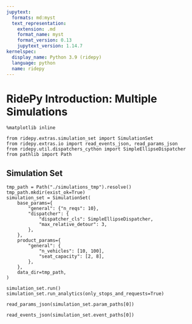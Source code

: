 ```yaml
---
jupytext:
  formats: md:myst
  text_representation:
    extension: .md
    format_name: myst
    format_version: 0.13
    jupytext_version: 1.14.7
kernelspec:
  display_name: Python 3.9 (ridepy)
  language: python
  name: ridepy
---
```


# RidePy Introduction: Multiple Simulations

```{code-cell}
%matplotlib inline

from ridepy.extras.simulation_set import SimulationSet
from ridepy.extras.io import read_events_json, read_params_json
from ridepy.util.dispatchers_cython import SimpleEllipseDispatcher
from pathlib import Path
```

## Simulation Set

```{code-cell}
tmp_path = Path("./simulations_tmp").resolve()
tmp_path.mkdir(exist_ok=True)
simulation_set = SimulationSet(
    base_params={
        "general": {"n_reqs": 10},
        "dispatcher": {
            "dispatcher_cls": SimpleEllipseDispatcher,
            "max_relative_detour": 3,
        },
    },
    product_params={
        "general": {
            "n_vehicles": [10, 100],
            "seat_capacity": [2, 8],
        },
    },
    data_dir=tmp_path,
)
```

```{code-cell}
simulation_set.run()
simulation_set.run_analytics(only_stops_and_requests=True)
```

```{code-cell}
read_params_json(simulation_set.param_paths[0])
```

```{code-cell}
read_events_json(simulation_set.event_paths[0])
```
